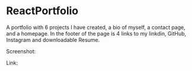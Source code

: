 # ReactPortfolio
A portfolio with 6 projects I have created, a bio of myself, a contact page, and a homepage. In the footer of the page is 4 links to my linkdin, GitHub, Instagram and downloadable Resume. 

Screenshot: 

Link: 
